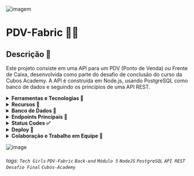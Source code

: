 ![imagem](https://i.imgur.com/i4tDWiG.png)

# PDV-Fabric 👩‍💻

## Descrição 🌸

Este projeto consiste em uma API para um PDV (Ponto de Venda) ou Frente de Caixa, desenvolvida como parte do desafio de conclusão do curso da Cubos Academy. A API é construída em Node.js, usando PostgreSQL como banco de dados e seguindo os princípios de uma API REST.

<details>
<summary><b>Ferramentas e Tecnologias 🔧</b></summary>

- JavaScript
- Nodejs
- ElephantSQL e PostgreSQL para criação do banco de dados
- Npm para instalação de dependências
- Express para conexão com o servidor
- JSON Web Token (JWT) para gerar token de autenticação
- Nodemailer para disparo de e-mails
- Knex para conexão com o banco de dados
- AWS-SDK para salvar imagem em banco de dados
- Joi para validações
- Bcrypt para criptografia de senha
- Axios para requisições HTTP
- Cors para permitir solicitações de recursos de diferentes origens (Cross-Origin Resource Sharing)
- Dotenv para configuração de variáveis de ambiente
- Handlebars para renderização de modelos do lado do servidor
- Multer para upload de arquivos no banco de dados
- Pg para conexão com PostgreSQL
- Nodemon para diminuir a necessidade de reconexão com servidor

</details>

<details>
<summary><b>Recursos 💫</b></summary> 

- Cadastro de Usuários
- Login de Usuários
- Detalhamento de Perfil de Usuário Logado
- Edição de Perfil de Usuário Logado
- Listagem de Categorias
- Cadastro de Produtos
- Edição de Produtos
- Listagem de Produtos
- Detalhamento de Produto
- Exclusão de Produto por ID
- Cadastro de Clientes
- Edição de Clientes
- Listagem de Clientes
- Detalhamento de Cliente
- Cadastro de Pedidos
- Listagem de Pedidos
- Exclusão de Produto com validação
- Aprimoramento de cadastro/atualização de produto com imagens
- Aprimoramento de exclusão de produto com exclusão de imagem

</details>

<details>
<summary><b>Banco de Dados 📁</b></summary>

A API utiliza um banco de dados `PostgresSQL` hospedado no serviço `Elephantsql`. O script de criação das tabelas e inserção das categorias está disponível no projeto. Certifique-se de executar o script no banco de dados PostgreSQL fornecido pelo serviço Elephantsql para configurar as tabelas necessárias.

</details>

<details>
<summary><b>Endpoints Principais 📌</b></summary>
<br>

- Cadastro de Usuário: `POST /usuario`
<br>
 
 video aqui
  
- Login de Usuário: `POST /login`
<br>

  video aqui
  
- Listagem de Categorias: `GET /categoria`
<br>

  video aqui
  
- Cadastro de Produtos: `POST /produto`
<br>

  video aqui
  
- Edição de Produtos: `PUT /produto/:id`
<br>

  video aqui

- Listagem de Produtos: `GET /produto`
<br>

  video aqui
  
- Detalhamento de Produto: `GET /produto/:id`
<br>

  video aqui

- Exclusão de Produto por ID: `DELETE /produto/:id`
<br>

  video aqui

- Cadastro de Clientes: `POST /cliente`
<br>

  video aqui

- Edição de Clientes: `PUT /cliente/:id`
<br>

  video aqui

- Listagem de Clientes: `GET /cliente`
<br>

  video aqui

- Detalhamento de Cliente: `GET /cliente/:id`
<br>

  video aqui

- Cadastro de Pedidos: `POST /pedido`
<br>

  video aqui
  
- Listagem de Pedidos: `GET /pedido`

  video aqui

</details>

<details>
<summary><b>Status Codes ✅</b></summary>

A API retorna os seguintes códigos de status:

- 200 (OK)
- 201 (Created)
- 204 (No Content)
- 400 (Bad Request)
- 401 (Unauthorized)
- 403 (Forbidden)
- 404 (Not Found)
- 500 (Internal Server Error)

</details>

<details>
<summary><b>Deploy 🚀</b></summary>
O projeto foi implantado e está acessível em <button style="background-color: #4CAF50; border: none; color: white; padding: 15px 32px; text-align: center; text-decoration: none; display: inline-block; font-size: 16px; margin: 4px 2px; transition-duration: 0.4s; cursor: pointer;">
  <a href="https://nice-pink-cougar-suit.cyclic.app/" style="color: white; text-decoration: none;">API-PDV-Fabric</a>
</button>
 
 </details>
 
<details>



 
 <summary><b>Colaboração e Trabalho em Equipe 🤝</b></summary>

<br>

A criação da API PDV-Fabric foi uma jornada que marcou nossa união como o Grupo Tech Girls. Cada uma de nós se dedicou apaixonadamente a esse projeto, demonstrando um empenho extraordinário e uma colaboração excepcional.

O trabalho em grupo foi meticulosamente distribuído, permitindo que cada uma de nós desempenhasse um papel ativo, integrando-se e auxiliando as outras. Utilizamos o Trello como nosso principal aliado, onde planejamos minuciosamente cada etapa e administramos com clareza as tarefas de cada integrante.

Todos os dias, antes das sessões ao vivo do curso, tínhamos nossas reuniões diárias, momentos cruciais em que nos dedicamos intensamente para entregar um trabalho de qualidade e alcançar a satisfação pessoal. A motivação e o engajamento que compartilhamos ao longo desse desafio enriqueceram nossa experiência diária e fortaleceram nossos laços como equipe.

Adoramos a oportunidade de estar imersas nesse desafio e desfrutar dessa troca diária enriquecedora com as colegas de equipe. Vocês, Equipe 21, são incríveis e é um privilégio trabalhar ao lado de cada uma de vocês!

Agradecemos imensamente à Cubos Academy por proporcionar este momento imersivo de aprendizado em tecnologia. A orientação e o apoio dedicados dos instrutores ao longo dos meses foram fundamentais para o nosso crescimento e aprimoramento nesse campo em constante evolução. Estamos verdadeiramente gratas pela oportunidade de adquirir habilidades valiosas e aplicá-las em um projeto tão significativo.

<br>

<p align="center">
  <img src="https://github.com/brusoncini/pdv-fabric/assets/129636115/352ce705-45f2-4774-8901-4039c79d50b2" alt="Descrição da imagem">
</p>

<br>


</details>





![image](https://github.com/brusoncini/pdv-fabric/assets/129636115/d7372fd3-4e3b-4004-bc3c-6fdf69c726df)


###### tags:  `Tech Girls` `PDV-Fabric` `Back-end` `Módulo 5` `NodeJS` `PostgreSQL` `API REST` `Desafio Final` `Cubos-Academy`
